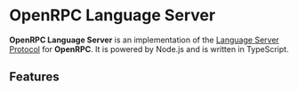 # OpenRPC Language Server

**OpenRPC Language Server** is an implementation of the [Language Server Protocol](https://microsoft.github.io/language-server-protocol/) for **OpenRPC**. It is powered by Node.js and is written in TypeScript.


## Features

